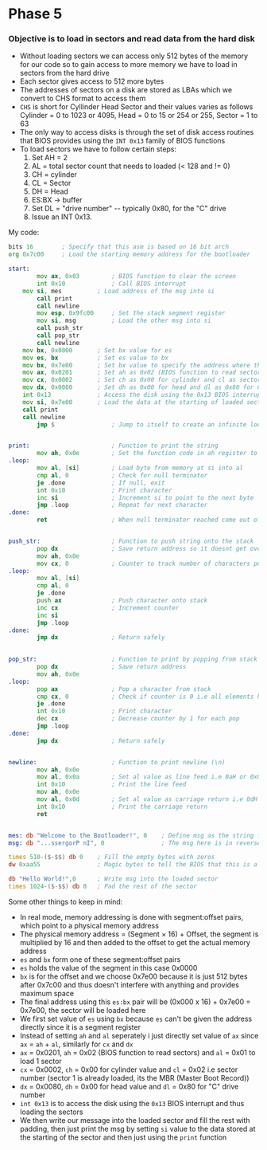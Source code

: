 # Phase 5

### Objective is to load in sectors and read data from the hard disk

- Without loading sectors we can access only 512 bytes of the memory for our code so to gain access to more memory we have to load in sectors from the hard drive
- Each sector gives access to 512 more bytes
- The addresses of sectors on a disk are stored as LBAs which we convert to CHS format to access them
- `CHS` is short for Cyllinder Head Sector and their values varies as follows Cylinder = 0 to 1023 or 4095, Head = 0 to 15 or 254 or 255, Sector = 1 to 63
- The only way to access disks is through the set of disk access routines that BIOS provides using the `INT 0x13` family of BIOS functions
- To load sectors we have to follow certain steps:
  1. Set AH = 2
  2. AL = total sector count that needs to loaded (< 128 and != 0)
  3. CH = cylinder
  4. CL = Sector
  5. DH = Head
  6. ES:BX -> buffer
  7. Set DL = "drive number" -- typically 0x80, for the "C" drive
  8. Issue an INT 0x13.

My code:

```asm
bits 16        ; Specify that this asm is based on 16 bit arch
org 0x7c00     ; Load the starting memory address for the bootloader

start:    
        mov ax, 0x03         ; BIOS function to clear the screen
        int 0x10             ; Call BIOS interrupt
	mov si, mes          ; Load address of the msg into si
        call print        
        call newline        
        mov esp, 0x9fc00     ; Set the stack segment register
        mov si, msg          ; Load the other msg into si
        call push_str       
        call pop_str
        call newline
	mov bx, 0x0000       ; Set bx value for es
	mov es, bx           ; Set es value to bx
	mov bx, 0x7e00       ; Set bx value to specify the address where the sector will be loaded 
	mov ax, 0x0201       ; Set ah as 0x02 (BIOS function to read sectors) and al as 0x01 to load 1 sector
	mov cx, 0x0002       ; Set ch as 0x00 for cylinder and cl as sector number 0x02
	mov dx, 0x0080       ; Set dh as 0x00 for head and dl as 0x80 for C drive number
	int 0x13             ; Access the disk using the 0x13 BIOS interrupt
	mov si, 0x7e00       ; Load the data at the starting of loaded sector into si
	call print
	call newline
        jmp $                ; Jump to itself to create an infinite loop and keep the bootloader running


print:                       ; Function to print the string
        mov ah, 0x0e         ; Set the function code in ah register to print
.loop:
        mov al, [si]         ; Load byte from memory at si into al
        cmp al, 0            ; Check for null terminator
        je .done             ; If null, exit
        int 0x10             ; Print character
        inc si               ; Increment si to point to the next byte
        jmp .loop            ; Repeat for next character
.done:
        ret                  ; When null terminator reached come out of the function


push_str:                    ; Function to push string onto the stack
        pop dx               ; Save return address so it doesnt get overwritten on pushing
        mov ah, 0x0e        
        mov cx, 0            ; Counter to track number of characters pushed
.loop:
        mov al, [si]         
        cmp al, 0            
        je .done            
        push ax              ; Push character onto stack
        inc cx               ; Increment counter
        inc si               
        jmp .loop           
.done:
        jmp dx               ; Return safely
          

pop_str:                     ; Function to print by popping from stack
        pop dx               ; Save return address
        mov ah, 0x0e           
.loop:
        pop ax               ; Pop a character from stack
        cmp cx, 0            ; Check if counter is 0 i.e all elements have been popped
        je .done           
        int 0x10             ; Print character
        dec cx               ; Decrease counter by 1 for each pop
        jmp .loop             
.done:
        jmp dx               ; Return safely        


newline:                     ; Function to print newline (\n)
        mov ah, 0x0e
        mov al, 0x0a         ; Set al value as line feed i.e 0aH or 0x0a 
        int 0x10             ; Print the line feed
        mov ah, 0x0e
        mov al, 0x0d         ; Set al value as carriage return i.e 0dH or 0x0d
        int 0x10             ; Print the carriage return 
        ret


mes: db "Welcome to the Bootloader!", 0    ; Define msg as the string followed by the null byte for terminating
msg: db "...ssergorP nI", 0                ; The msg here is in reverse as we are printing from stack that follows LIFO

times 510-($-$$) db 0    ; Fill the empty bytes with zeros
dw 0xaa55                ; Magic bytes to tell the BIOS that this is a bootloader

db "Hello World!",0      ; Write msg into the loaded sector
times 1024-($-$$) db 0   ; Pad the rest of the sector
```

Some other things to keep in mind:
- In real mode, memory addressing is done with segment:offset pairs, which point to a physical memory address
- The physical memory address = (Segment × 16) + Offset, the segment is multiplied by 16 and then added to the offset to get the actual memory address
- `es` and `bx` form one of these segment:offset pairs
- `es` holds the value of the segment in this case 0x0000
- `bx` is for the offset and we choose 0x7e00 because it is just 512 bytes after 0x7c00 and thus doesn't interfere with anything and provides maximum space
- The final address using this `es:bx` pair will be (0x000 x 16) + 0x7e00 = 0x7e00, the sector will be loaded here
- We first set value of `es` using `bx` because `es` can't be given the address directly since it is a segment register
- Instead of setting `ah` and `al` seperately i just directly set value of `ax` since `ax` = `ah` + `al`, similarly for `cx` and `dx`
- `ax` = 0x0201, `ah` = 0x02 (BIOS function to read sectors) and `al` = 0x01 to load 1 sector
- `cx` = 0x0002, `ch` = 0x00 for cylinder value and `cl` = 0x02 i.e sector number (sector 1 is already loaded, its the MBR (Master Boot Record))
- `dx` = 0x0080, `dh` = 0x00 for head value and `dl` = 0x80 for "C" drive number
- `int 0x13` is to access the disk using the `0x13` BIOS interrupt and thus loading the sectors
- We then write our message into the loaded sector and fill the rest with padding, then just print the msg by setting `si` value to the data stored at the starting of the sector and then just using the `print` function
